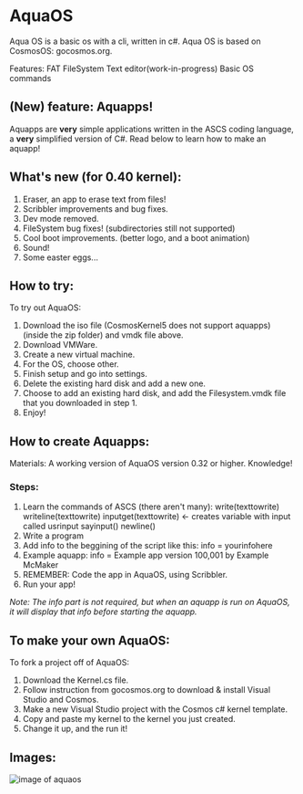 # AquaOS
Aqua OS is a basic os with a cli, written in c#.
Aqua OS is based on CosmosOS: gocosmos.org.

Features:
FAT FileSystem
Text editor(work-in-progress)
Basic OS commands

## (New) feature: Aquapps!
Aquapps are __very__ simple applications written in the ASCS coding language,
a __very__ simplified version of C#. Read below to learn how to make an aquapp!

## What's new (for 0.40 kernel):
1. Eraser, an app to erase text from files!
2. Scribbler improvements and bug fixes.
3. Dev mode removed.
4. FileSystem bug fixes! (subdirectories still not supported)
5. Cool boot improvements. (better logo, and a boot animation)
6. Sound!
7. Some easter eggs...

## How to try:
To try out AquaOS: 
1. Download the iso file (CosmosKernel5 does not support aquapps) (inside the zip folder) and vmdk file above.
2. Download VMWare.
3. Create a new virtual machine.
4. For the OS, choose other.
5. Finish setup and go into settings.
6. Delete the existing hard disk and add a new one.
7. Choose to add an existing hard disk, and add the Filesystem.vmdk file that you downloaded in step 1.
8. Enjoy!

## How to create Aquapps:
Materials:
A working version of AquaOS version 0.32 or higher.
Knowledge!

### Steps:
1. Learn the commands of ASCS (there aren't many):
write(texttowrite)
writeline(texttowrite)
inputget(texttowrite) <- creates variable with input called usrinput
sayinput()
newline()
2. Write a program
3. Add info to the beggining of the script like this:
info = yourinfohere
4. Example aquapp:
info = Example app version 100,001 by Example McMaker
5. REMEMBER: Code the app in AquaOS, using Scribbler.
6. Run your app!

_Note: The info part is not required, but when an aquapp is run on AquaOS, it will display that info before starting the aquapp._

## To make your own AquaOS:
To fork a project off of AquaOS:
1. Download the Kernel.cs file.
2. Follow instruction from gocosmos.org to download & install Visual Studio and Cosmos.
3. Make a new Visual Studio project with the Cosmos c# kernel template.
4. Copy and paste my kernel to the kernel you just created.
5. Change it up, and the run it!

## Images:
![image of aquaos](https://github.com/pikalover6/AquaOS/blob/Images/SNIP.PNG?raw=true)
